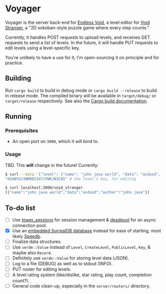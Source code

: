 # Voyager

Voyager is the server back-end for [Endless Void](https://github.com/Skirlez/void-stranger-endless-void), a level editor for [Void Stranger](https://store.steampowered.com/app/2121980/Void_Stranger/), a "2D sokoban-style puzzle game where every step counts."

Currently, it handles POST requests to upload levels, and receives GET requests to send a list of levels. In the future, it will handle PUT requests to edit levels using a level-specific key.

You're unlikely to have a use for it, I'm open-sourcing it on principle and for practice.

## Building

Run `cargo build` to build in debug mode or `cargo build --release` to build in release mode. The compiled binary will be available in `target/debug/` or `target/release` respectively. See also the [Cargo build documentation](https://doc.rust-lang.org/cargo/commands/cargo-build.html).

## Running

### Prerequisites

- An open port on `3000`, which it will bind to.

### Usage

TBD. This **will** change in the future! Currently:

```bash
$ curl --data '{"level": {"name": "john java world", "data": "asdasd", "author": "john java"}, "inputs": "wasd"}' --header "Content-Type: application/json" localhost:3000/void_stranger
"01HBYGJ3WM8D5347JYWKJN2C85" # the level's key, for editing
```

```bash
$ curl localhost:3000/void_stranger
[{"name":"john java world","data":"asdasd","author":"john java"}]
```

## To-do list

- [ ] Use [tower_sessions](https://lib.rs/crates/tower-sessions) for session management & [deadpool](https://lib.rs/crates/deadpool) for an async connection pool.
- [x] Use an [embedded SurrealDB database](https://surrealdb.com/docs/embedding/rust) instead for ease of starting, most likely [Speedb](https://www.speedb.io/).
- [ ] Finalize data structures.
- [ ] Use `serde::Value` instead of `Level`, `CreateLevel`, `PublicLevel`, `Key`, & maybe also `Record`.
- [ ] Definitely use `serde::Value` for storing level data (JSON).
- [ ] Log to a file (DEBUG) as well as to stdout (INFO).
- [ ] PUT router for editing levels.
- [ ] A level rating system (like/dislike, star rating, play count, completion count?).
- [ ] General code clean-up, especially in the `server/routers/` directory.
